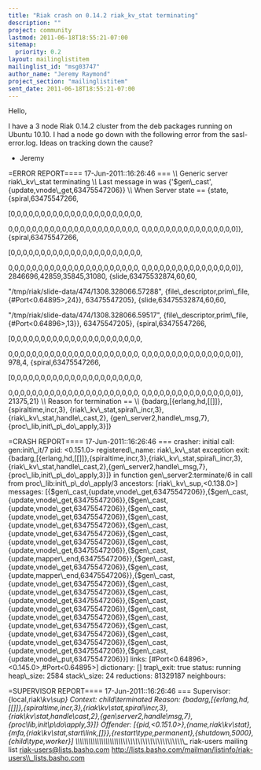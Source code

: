 ```yaml
---
title: "Riak crash on 0.14.2 riak_kv_stat terminating"
description: ""
project: community
lastmod: 2011-06-18T18:55:21-07:00
sitemap:
  priority: 0.2
layout: mailinglistitem
mailinglist_id: "msg03747"
author_name: "Jeremy Raymond"
project_section: "mailinglistitem"
sent_date: 2011-06-18T18:55:21-07:00
---
```



Hello,

I have a 3 node Riak 0.14.2 cluster from the deb packages running on Ubuntu
10.10. I had a node go down with the following error from the
sasl-error.log. Ideas on tracking down the cause?

- Jeremy


=ERROR REPORT==== 17-Jun-2011::16:26:46 ===
\\*\\* Generic server riak\\_kv\\_stat terminating
\\*\\* Last message in was {'$gen\\_cast',{update,vnode\\_get,63475547206}}
\\*\\* When Server state == {state,
 {spiral,63475547266,

[0,0,0,0,0,0,0,0,0,0,0,0,0,0,0,0,0,0,0,0,0,0,

 0,0,0,0,0,0,0,0,0,0,0,0,0,0,0,0,0,0,0,0,0,0,
 0,0,0,0,0,0,0,0,0,0,0,0,0,0,0,0]},
 {spiral,63475547266,

[0,0,0,0,0,0,0,0,0,0,0,0,0,0,0,0,0,0,0,0,0,0,

 0,0,0,0,0,0,0,0,0,0,0,0,0,0,0,0,0,0,0,0,0,0,
 0,0,0,0,0,0,0,0,0,0,0,0,0,0,0,0]},
 2846696,42859,35845,31080,
 {slide,63475532874,60,60,

"/tmp/riak/slide-data/474/1308.328066.57288",
 {file\\_descriptor,prim\\_file,
 {#Port&lt;0.64895&gt;,24}},
 63475547205},
 {slide,63475532874,60,60,

"/tmp/riak/slide-data/474/1308.328066.59517",
 {file\\_descriptor,prim\\_file,
 {#Port&lt;0.64896&gt;,13}},
 63475547205},
 {spiral,63475547266,

[0,0,0,0,0,0,0,0,0,0,0,0,0,0,0,0,0,0,0,0,0,0,

 0,0,0,0,0,0,0,0,0,0,0,0,0,0,0,0,0,0,0,0,0,0,
 0,0,0,0,0,0,0,0,0,0,0,0,0,0,0,0]},
 978,4,
 {spiral,63475547266,

[0,0,0,0,0,0,0,0,0,0,0,0,0,0,0,0,0,0,0,0,0,0,

 0,0,0,0,0,0,0,0,0,0,0,0,0,0,0,0,0,0,0,0,0,0,
 0,0,0,0,0,0,0,0,0,0,0,0,0,0,0,0]},
 21375,21}
\\*\\* Reason for termination ==
\\*\\* {badarg,[{erlang,hd,[[]]},
 {spiraltime,incr,3},
 {riak\\_kv\\_stat,spiral\\_incr,3},
 {riak\\_kv\\_stat,handle\\_cast,2},
 {gen\\_server2,handle\\_msg,7},
 {proc\\_lib,init\\_p\\_do\\_apply,3}]}

=CRASH REPORT==== 17-Jun-2011::16:26:46 ===
 crasher:
 initial call: gen:init\\_it/7
 pid: &lt;0.151.0&gt;
 registered\\_name: riak\\_kv\\_stat
 exception exit:
{badarg,[{erlang,hd,[[]]},{spiraltime,incr,3},{riak\\_kv\\_stat,spiral\\_incr,3},{riak\\_kv\\_stat,handle\\_cast,2},{gen\\_server2,handle\\_msg,7},{proc\\_lib,init\\_p\\_do\\_apply,3}]}
 in function gen\\_server2:terminate/6
 in call from proc\\_lib:init\\_p\\_do\\_apply/3
 ancestors: [riak\\_kv\\_sup,&lt;0.138.0&gt;]
 messages:
[{$gen\\_cast,{update,vnode\\_get,63475547206}},{$gen\\_cast,{update,vnode\\_get,63475547206}},{$gen\\_cast,{update,vnode\\_get,63475547206}},{$gen\\_cast,{update,vnode\\_get,63475547206}},{$gen\\_cast,{update,vnode\\_get,63475547206}},{$gen\\_cast,{update,vnode\\_get,63475547206}},{$gen\\_cast,{update,vnode\\_get,63475547206}},{$gen\\_cast,{update,vnode\\_get,63475547206}},{$gen\\_cast,{update,mapper\\_end,63475547206}},{$gen\\_cast,{update,vnode\\_get,63475547206}},{$gen\\_cast,{update,mapper\\_end,63475547206}},{$gen\\_cast,{update,vnode\\_get,63475547206}},{$gen\\_cast,{update,vnode\\_get,63475547206}},{$gen\\_cast,{update,vnode\\_get,63475547206}},{$gen\\_cast,{update,vnode\\_get,63475547206}},{$gen\\_cast,{update,vnode\\_get,63475547206}},{$gen\\_cast,{update,vnode\\_get,63475547206}},{$gen\\_cast,{update,vnode\\_get,63475547206}},{$gen\\_cast,{update,vnode\\_get,63475547206}},{$gen\\_cast,{update,vnode\\_get,63475547206}},{$gen\\_cast,{update,vnode\\_put,63475547206}}]
 links: [#Port&lt;0.64896&gt;,&lt;0.145.0&gt;,#Port&lt;0.64895&gt;]
 dictionary: []
 trap\\_exit: true
 status: running
 heap\\_size: 2584
 stack\\_size: 24
 reductions: 81329187
 neighbours:

=SUPERVISOR REPORT==== 17-Jun-2011::16:26:46 ===
 Supervisor: {local,riak\\_kv\\_sup}
 Context: child\\_terminated
 Reason:
{badarg,[{erlang,hd,[[]]},{spiraltime,incr,3},{riak\\_kv\\_stat,spiral\\_incr,3},{riak\\_kv\\_stat,handle\\_cast,2},{gen\\_server2,handle\\_msg,7},{proc\\_lib,init\\_p\\_do\\_apply,3}]}
 Offender:
[{pid,&lt;0.151.0&gt;},{name,riak\\_kv\\_stat},{mfa,{riak\\_kv\\_stat,start\\_link,[]}},{restart\\_type,permanent},{shutdown,5000},{child\\_type,worker}]
\\_\\_\\_\\_\\_\\_\\_\\_\\_\\_\\_\\_\\_\\_\\_\\_\\_\\_\\_\\_\\_\\_\\_\\_\\_\\_\\_\\_\\_\\_\\_\\_\\_\\_\\_\\_\\_\\_\\_\\_\\_\\_\\_\\_\\_\\_\\_
riak-users mailing list
riak-users@lists.basho.com
http://lists.basho.com/mailman/listinfo/riak-users\\_lists.basho.com


